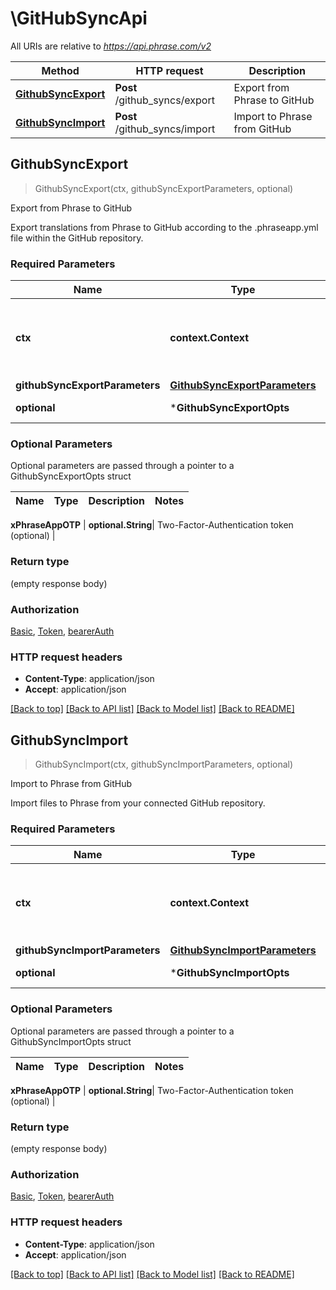 # \GitHubSyncApi

All URIs are relative to *https://api.phrase.com/v2*

Method | HTTP request | Description
------------- | ------------- | -------------
[**GithubSyncExport**](GitHubSyncApi.md#GithubSyncExport) | **Post** /github_syncs/export | Export from Phrase to GitHub
[**GithubSyncImport**](GitHubSyncApi.md#GithubSyncImport) | **Post** /github_syncs/import | Import to Phrase from GitHub



## GithubSyncExport

> GithubSyncExport(ctx, githubSyncExportParameters, optional)

Export from Phrase to GitHub

Export translations from Phrase to GitHub according to the .phraseapp.yml file within the GitHub repository.

### Required Parameters


Name | Type | Description  | Notes
------------- | ------------- | ------------- | -------------
**ctx** | **context.Context** | context for authentication, logging, cancellation, deadlines, tracing, etc.
**githubSyncExportParameters** | [**GithubSyncExportParameters**](GithubSyncExportParameters.md)|  | 
 **optional** | ***GithubSyncExportOpts** | optional parameters | nil if no parameters

### Optional Parameters

Optional parameters are passed through a pointer to a GithubSyncExportOpts struct


Name | Type | Description  | Notes
------------- | ------------- | ------------- | -------------

 **xPhraseAppOTP** | **optional.String**| Two-Factor-Authentication token (optional) | 

### Return type

 (empty response body)

### Authorization

[Basic](../README.md#Basic), [Token](../README.md#Token), [bearerAuth](../README.md#bearerAuth)

### HTTP request headers

- **Content-Type**: application/json
- **Accept**: application/json

[[Back to top]](#) [[Back to API list]](../README.md#documentation-for-api-endpoints)
[[Back to Model list]](../README.md#documentation-for-models)
[[Back to README]](../README.md)


## GithubSyncImport

> GithubSyncImport(ctx, githubSyncImportParameters, optional)

Import to Phrase from GitHub

Import files to Phrase from your connected GitHub repository.

### Required Parameters


Name | Type | Description  | Notes
------------- | ------------- | ------------- | -------------
**ctx** | **context.Context** | context for authentication, logging, cancellation, deadlines, tracing, etc.
**githubSyncImportParameters** | [**GithubSyncImportParameters**](GithubSyncImportParameters.md)|  | 
 **optional** | ***GithubSyncImportOpts** | optional parameters | nil if no parameters

### Optional Parameters

Optional parameters are passed through a pointer to a GithubSyncImportOpts struct


Name | Type | Description  | Notes
------------- | ------------- | ------------- | -------------

 **xPhraseAppOTP** | **optional.String**| Two-Factor-Authentication token (optional) | 

### Return type

 (empty response body)

### Authorization

[Basic](../README.md#Basic), [Token](../README.md#Token), [bearerAuth](../README.md#bearerAuth)

### HTTP request headers

- **Content-Type**: application/json
- **Accept**: application/json

[[Back to top]](#) [[Back to API list]](../README.md#documentation-for-api-endpoints)
[[Back to Model list]](../README.md#documentation-for-models)
[[Back to README]](../README.md)

